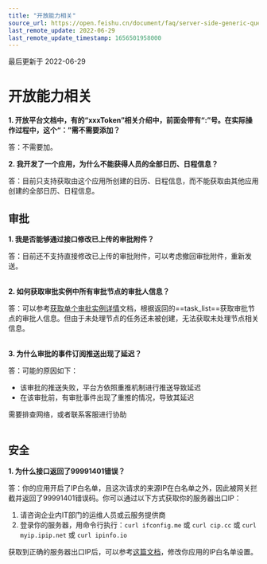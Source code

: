 ```yaml
---
title: "开放能力相关"
source_url: https://open.feishu.cn/document/faq/server-side-generic-questions/questions-on-open-capabilities
last_remote_update: 2022-06-29
last_remote_update_timestamp: 1656501958000
---
```

最后更新于 2022-06-29

# 开放能力相关
**1. 开放平台文档中，有的“xxxToken”相关介绍中，前面会带有“:”号。在实际操作过程中，这个“：”需不需要添加？**

答：不需要加。

**2. 我开发了一个应用，为什么不能获得人员的全部日历、日程信息？**

答：目前只支持获取由这个应用所创建的日历、日程信息，而不能获取由其他应用创建的全部日历、日程信息。
## 审批
**1. 我是否能够通过接口修改已上传的审批附件？**

答：目前还不支持直接修改已上传的审批附件，可以考虑撤回审批附件，重新发送。
<br>
<br>

**2.  如何获取审批实例中所有审批节点的审批人信息？**

答：可以参考[获取单个审批实例详情](https://open.feishu.cn/document/uAjLw4CM/ukTMukTMukTM/reference/approval-v4/instance/get)文档，根据返回的==task_list==获取审批节点的审批人信息。但由于未处理节点的任务还未被创建，无法获取未处理节点相关信息。
<br>
<br>

**3. 为什么审批的事件订阅推送出现了延迟？**

答：可能的原因如下：
- 该审批的推送失败，平台方依照重推机制进行推送导致延迟
- 在该审批前，有审批事件出现了重推的情况，导致其延迟

需要排查网络，或者联系客服进行协助
<br>
<br>

## 安全
**1. 为什么接口返回了99991401错误？**

答：你的应用开启了IP白名单，且这次请求的来源IP在白名单之外，因此被网关拦截并返回了99991401错误码。你可以通过以下方式获取你的服务器出口IP：
1. 请咨询企业内IT部门的运维人员或云服务提供商
2. 登录你的服务器，用命令行执行：```curl ifconfig.me``` 或 ```curl cip.cc``` 或 ```curl myip.ipip.net``` 或 ```curl ipinfo.io```

获取到正确的服务器出口IP后，可以参考[这篇文档](https://open.feishu.cn/document/ukTMukTMukTM/ucTMxYjL3ETM24yNxEjN)，修改你应用的IP白名单设置。
